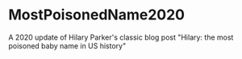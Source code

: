 # MostPoisonedName2020
A 2020 update of Hilary Parker's classic blog post "Hilary: the most poisoned baby name in US history"
